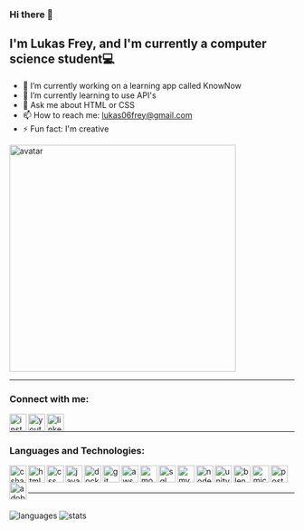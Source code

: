 ### Hi there 👋 
## I'm Lukas Frey, and I'm currently a computer science student💻

- 🔭 I’m currently working on a learning app called KnowNow
- 🌱 I’m currently learning to use API's
- 💬 Ask me about HTML or CSS
- 📫 How to reach me: lukas06frey@gmail.com   
- ⚡ Fun fact: I'm creative
<img alt="avatar" width="400px" src="https://user-images.githubusercontent.com/58518192/87162442-bf3e8180-c2e7-11ea-9f2a-53a50306b7ce.gif" />

---

### Connect with me:
[<img align="left" alt="instagram" width="30px" src="https://upload.wikimedia.org/wikipedia/commons/9/95/Instagram_logo_2022.svg" />][instagram]
&nbsp;
[<img align="left" alt="youtube" width="30px" src="https://play-lh.googleusercontent.com/lMoItBgdPPVDJsNOVtP26EKHePkwBg-PkuY9NOrc-fumRtTFP4XhpUNk_22syN4Datc" />][youtube]
&nbsp;
[<img align="left" alt="linkedin" width="30px" src="https://www.gl-it.ch/Portals/0/EasyDNNnews/151/img-174857.png" />][linkedin]

---

### Languages and Technologies:

[<img align="left" alt="csharp" width="30px" src="https://dd.countit.at/media/dojos/logo_csharp.png" />][csharp]
[<img align="left" alt="html" width="30px" src="https://upload.wikimedia.org/wikipedia/commons/thumb/6/61/HTML5_logo_and_wordmark.svg/2048px-HTML5_logo_and_wordmark.svg.png" />][html]
[<img align="left" alt="css" width="30px" src="https://upload.wikimedia.org/wikipedia/commons/thumb/d/d5/CSS3_logo_and_wordmark.svg/1452px-CSS3_logo_and_wordmark.svg.png" />][css]
[<img align="left" alt="javascript" width="30px" src="https://i0.wp.com/www.svg-tt.de/wp-content/uploads/2016/03/js-logo.png?fit=500%2C500&ssl=1&w=640" />][javascript]
[<img align="left" alt="docker" width="30px" src="https://www.docker.com/wp-content/uploads/2022/03/vertical-logo-monochromatic.png" />][docker]
[<img align="left" alt="git" width="30px" src="https://git-scm.com/images/logos/downloads/Git-Icon-1788C.png" />][git]
[<img align="left" alt="aws" width="30px" src="https://upload.wikimedia.org/wikipedia/commons/thumb/9/93/Amazon_Web_Services_Logo.svg/1280px-Amazon_Web_Services_Logo.svg.png" />][aws]
[<img align="left" alt="mongodb" width="30px" src="https://repvue.imgix.net/a9yxc48y3ay5dm2udzwizc2bdyph" />][mongodb]
[<img align="left" alt="sql" width="30px" src="https://upload.wikimedia.org/wikipedia/de/thumb/8/8c/Microsoft_SQL_Server_Logo.svg/2524px-Microsoft_SQL_Server_Logo.svg.png" />][sql]
[<img align="left" alt="mysql" width="30px" src="https://upload.wikimedia.org/wikipedia/de/thumb/d/dd/MySQL_logo.svg/2560px-MySQL_logo.svg.png" />][mysql]
[<img align="left" alt="node" width="30px" src="https://upload.wikimedia.org/wikipedia/commons/thumb/d/d9/Node.js_logo.svg/2560px-Node.js_logo.svg.png" />][node]
[<img align="left" alt="unity" width="30px" src="https://seeklogo.com/images/U/unity-logo-988A22E703-seeklogo.com.png" />][unity]
[<img align="left" alt="blender" width="30px" src="https://i.pcmag.com/imagery/reviews/00CHLsbAPPKloTAg2PZlVBC-1..v1662670755.jpg" />][blender]
[<img align="left" alt="microsoft net" width="30px" src="https://upload.wikimedia.org/wikipedia/de/thumb/5/5b/Microsoft_.NET_Logo.svg/1200px-Microsoft_.NET_Logo.svg.png" />][net]
[<img align="left" alt="postman" width="30px" src="https://www.testautomatisierung.org/wp-content/uploads/postman.jpg" />][postman]
[<img align="left" alt="adobe xd" width="30px" src="https://play-lh.googleusercontent.com/kaox1VteLsWAuNxPxhm8t4llaoyFhxzDjo9g4Hdf92bKdT_Sn6Yrdku6rApuc5ktirw" />][xd]

<br />
<br />

---

<br />
<img alt="languages" src="https://github-readme-stats.vercel.app/api/top-langs/?username=LukasF06&layout=donut" />
<img alt="stats" src="https://github-readme-stats.vercel.app/api?username=LukasF06&show_icons=true&theme=algolia" />

[instagram]: https://www.instagram.com/lukas____frey/
[youtube]: https://www.youtube.com/channel/UCwzruurRykH_dJNIeNqpw2w
[linkedin]: https://www.linkedin.com/in/lukas-frey-896782239/
[csharp]: https://learn.microsoft.com/de-de/dotnet/csharp/tour-of-csharp/
[html]: https://www.w3schools.com/html/
[css]: https://www.w3schools.com/css/
[javascript]: https://www.w3schools.com/js/
[docker]: https://www.docker.com/
[git]: https://git-scm.com/
[aws]: https://aws.amazon.com/de/
[mongodb]: https://www.mongodb.com/
[sql]: https://www.w3schools.com/sql/
[mysql]: https://www.mysql.com/de/
[node]: https://nodejs.org/en
[unity]: https://unity.com/
[blender]: https://www.blender.org/
[net]: https://dotnet.microsoft.com/en-us/download/dotnet-framework
[postman]: https://www.postman.com/
[xd]: https://helpx.adobe.com/de/xd/get-started.html

